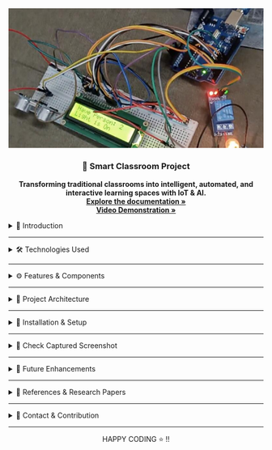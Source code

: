 <!DOCTYPE html>
<html lang="en">
<body>
<div class="container">
    <!-- PROJECT LOGO -->
<div align="center">
  <img src="/iot_logo.png" alt="Smart_classroom Logo" width="600">
  <h3 align="center">🚀 Smart Classroom Project</h3>
  <p align="center">
   <strong>Transforming traditional classrooms into intelligent, automated, and interactive learning spaces with IoT & AI.</strong>
    <br />
    <a href="https://drive.google.com/file/d/1qYvdLZSJQP73nDsnra9D96X2YBksIoWI/view?usp=sharing" target="_blank"><strong>Explore the documentation »</strong></a>
    <br />
    <a href="https://drive.google.com/file/d/1tP3LpOuq9oVjJ5IHTt3EekR550bA1q01/view?usp=sharing" target="_blank"><strong>Video Demonstration »</strong></a>
    <br />
  </p>
</div>
    <details>
        <summary>📌 Introduction</summary>
<br>
    <p>The Smart Classroom project revolutionizes traditional learning spaces by integrating IoT and AI technologies to enhance efficiency, engagement, and automation. This system automates attendance tracking using facial recognition, ensuring accurate and seamless student identification. Additionally, it monitors student engagement through advanced emotion detection algorithms and detects drowsiness to maintain attentiveness, creating a more responsive learning environment.</p>
<p>Interactive tools such as Smartboards, Virtual Keyboards, and Gesture-Controlled Mice enhance student participation and collaboration. PIR sensor-based automatic lighting optimizes energy usage, reducing waste and improving sustainability. By leveraging machine learning, computer vision, and embedded systems, the Smart Classroom fosters an adaptive, data-driven, and accessible educational environment, streamlining administrative tasks and enriching student-teacher interactions.</p>
    </details>
   <hr>
    <details>
        <summary>🛠️ Technologies Used</summary>
        <ul>
            <li><strong>Machine Learning:</strong> TensorFlow, OpenCV, Keras</li>
            <li><strong>Computer Vision:</strong> MediaPipe, OpenCV</li>
            <li><strong>IoT & Embedded Systems:</strong> Raspberry Pi, Arduino, PIR Sensors</li>
            <li><strong>Web & Backend:</strong> Flask, HTML, CSS, JavaScript</li>
            <li><strong>Databases:</strong> SQLite, Firebase</li>
        </ul>
    </details>
   <hr>
    <details>
        <summary>⚙️ Features & Components</summary>
        <ul>
            <li>📷 <strong>Smart Attendance System:</strong> Face recognition-based attendance tracking.</li>
            <li>🎭 <strong>Emotion Recognition:</strong> Uses CNN models to analyze student engagement.</li>
            <li>😴 <strong>Drowsiness Detection:</strong> Monitors eye movement to prevent inattentiveness.</li>
            <li>💡 <strong>Automatic Light Control:</strong> Uses PIR sensors for energy-efficient lighting.</li>
            <li>🖥️ <strong>Smartboard:</strong> Interactive digital board for real-time teaching.</li>
            <li>⌨️ <strong>Virtual Keyboard & Mouse:</strong> Gesture-controlled input for seamless interaction.</li>
        </ul>
    </details>
   <hr>
    <details>
        <summary>📜 Project Architecture</summary>
        <p>The Smart Classroom system follows a multi-layered architecture:</p>
        <ul>
            <li><strong>Input Layer:</strong> Sensors & cameras collect real-time data.</li>
            <li><strong>Processing Layer:</strong> ML models analyze student engagement & attendance.</li>
            <li><strong>Output Layer:</strong> Automation & interactive components respond dynamically.</li>
        </ul>
    </details>
    <hr>
    <details>
        <summary>🚀 Installation & Setup</summary>
        <p>Follow these steps to set up the project:</p>
        <pre><code>git clone https://github.com/madhavc9/smart_classroom.git</code></pre>
        <pre><code>cd smart-classroom</code></pre>
        <pre><code>pip install -r requirements.txt</code></pre>
        <pre><code>python app.py</code></pre>
    </details>
 <hr>
    <details>
        <summary>📸 Check Captured Screenshot</summary>
        <p>Below are few screenshot of the Smart Classroom models in action:</p>
        <br>
          <ul>
    <li>
      <strong>Login Page</strong><br>
      <img src="https://github.com/madhavc9/Project-SkInsight/raw/main/web_demo_images/login_page.png" alt="Login Page Screenshot" width="600">
    </li>
    <br>
    <li>
      <strong>Signup Page</strong><br>
      <img src="https://github.com/madhavc9/Project-SkInsight/raw/main/web_demo_images/signup_page.png" alt="Signup Page Screenshot" width="600">
    </li>
    <br>
     <br>
    <li>
      <strong>Face Analysis Page</strong><br>
      <img src="https://github.com/madhavc9/Project-SkInsight/raw/main/web_demo_images/face_analysis.png" alt="Face Analysis Screenshot" width="600">
    </li>
     <br>
    <li>
      <strong>New Appointment Page</strong><br>
      <img src="https://github.com/madhavc9/Project-SkInsight/raw/main/web_demo_images/new_appointment.png" alt="New Appointment Screenshot" width="600">
    </li>
     <br>
      <li>
      <strong>Doctor Appointment Page</strong><br>
      <img src="https://github.com/madhavc9/Project-SkInsight/raw/main/web_demo_images/doctor_appointment.png" alt="Doctor Appointment Page" width="600">
    </li>
  </ul>
    </details>
<hr>
    <details>
        <summary>🎯 Future Enhancements</summary>
        <ul>
            <li>📡 Cloud Integration for centralized data storage.</li>
            <li>🤖 AI-driven personalized learning analytics.</li>
            <li>📊 Dashboard for real-time classroom insights.</li>
        </ul>
    </details>
 <hr>
    <details>
        <summary>📝 References & Research Papers</summary>
        <ul>
            <li>Al-Janabi, S., & Hussain, F. K. (2021). <a href="https://doi.org/10.1109/ACCESS.2021.3047149">Energy-saving smart lighting in IoT environment</a>. IEEE Access.</li>
            <li>Jadhav, S., Shinde, P., & Rajurkar, S. (2020). <a href="https://jestec.taylors.edu.my/">Real-time face recognition-based smart attendance system</a>. Journal of Engineering Science.</li>
            <li>Nguyen, H. D., & Zhang, Z. (2019). <a href="https://doi.org/10.3390/s19112405">Gesture recognition for IoT-enabled virtual mouse systems</a>. Sensors.</li>
        </ul>
    </details>
 <hr>
    <details>
        <summary>📧 Contact & Contribution</summary>
        <p>If you'd like to contribute to this project, feel free to fork the repository and submit a pull request.</p>
        <p>For queries, reach out via:</p>
        <ul>
            <li>📩 Email: <a href="mailto:ranmadhav@gmail.com">ranmadhav@gmail.com</a></li>
            <li>🔗 LinkedIn: <a href="https://www.linkedin.com/in/madhav-choudhary-015124216/">Madhav's LinkedIn</a></li>
            <li>🐙 GitHub: <a href="https://github.com/madhavc9/smart_classroom">madhavc9</a></li>
        </ul>
    </details>

</div>
</body>
</html>
<hr>
<div align="center">
  HAPPY CODING ⭐ !!
</div>
